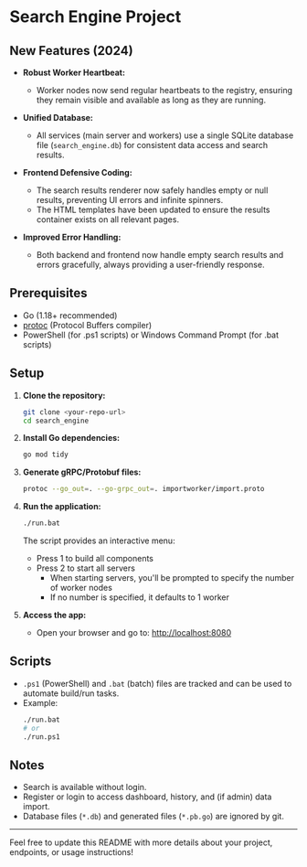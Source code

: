 # Search Engine Project

## New Features (2024)


- **Robust Worker Heartbeat:**
  - Worker nodes now send regular heartbeats to the registry, ensuring they remain visible and available as long as they are running.

- **Unified Database:**
  - All services (main server and workers) use a single SQLite database file (`search_engine.db`) for consistent data access and search results.

- **Frontend Defensive Coding:**
  - The search results renderer now safely handles empty or null results, preventing UI errors and infinite spinners.
  - The HTML templates have been updated to ensure the results container exists on all relevant pages.

- **Improved Error Handling:**
  - Both backend and frontend now handle empty search results and errors gracefully, always providing a user-friendly response.

## Prerequisites
- Go (1.18+ recommended)
- [protoc](https://grpc.io/docs/protoc-installation/) (Protocol Buffers compiler)
- PowerShell (for .ps1 scripts) or Windows Command Prompt (for .bat scripts)

## Setup

1. **Clone the repository:**
   ```sh
   git clone <your-repo-url>
   cd search_engine
   ```

2. **Install Go dependencies:**
   ```sh
   go mod tidy
   ```

3. **Generate gRPC/Protobuf files:**
   ```sh
   protoc --go_out=. --go-grpc_out=. importworker/import.proto
   ```

4. **Run the application:**
   ```sh
   ./run.bat
   ```
   The script provides an interactive menu:
   - Press 1 to build all components
   - Press 2 to start all servers
     - When starting servers, you'll be prompted to specify the number of worker nodes
     - If no number is specified, it defaults to 1 worker

5. **Access the app:**
   - Open your browser and go to: [http://localhost:8080](http://localhost:8080)

## Scripts
- `.ps1` (PowerShell) and `.bat` (batch) files are tracked and can be used to automate build/run tasks.
- Example:
  ```sh
  ./run.bat
  # or
  ./run.ps1
  ```

## Notes
- Search is available without login.
- Register or login to access dashboard, history, and (if admin) data import.
- Database files (`*.db`) and generated files (`*.pb.go`) are ignored by git.

---

Feel free to update this README with more details about your project, endpoints, or usage instructions! 